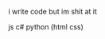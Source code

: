 i write code but im shit at it

js c# python (html css)

<!---
blaaau/blaaau is a ✨ special ✨ repository because its `README.md` (this file) appears on your GitHub profile.
You can click the Preview link to take a look at your changes.
--->
